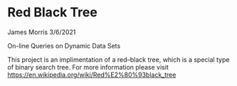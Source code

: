 # Red Black Tree
James Morris 3/6/2021

On-line Queries on Dynamic Data Sets

This project is an implimentation of a red–black tree, which is a special type of binary search tree.
For more information please visit https://en.wikipedia.org/wiki/Red%E2%80%93black_tree
